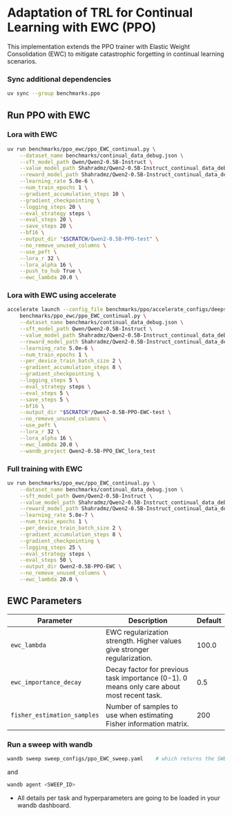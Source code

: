 # Adaptation of TRL for Continual Learning with EWC (PPO)

This implementation extends the PPO trainer with Elastic Weight Consolidation (EWC) to mitigate catastrophic forgetting in continual learning scenarios.

### Sync additional dependencies

```sh
uv sync --group benchmarks.ppo
```

## Run PPO with EWC

### Lora with EWC

```sh
uv run benchmarks/ppo_ewc/ppo_EWC_continual.py \
    --dataset_name benchmarks/continual_data_debug.json \
    --sft_model_path Qwen/Qwen2-0.5B-Instruct \
    --value_model_path Shahradmz/Qwen2-0.5B-Instruct_continual_data_debug_REWARD_0 \
    --reward_model_path Shahradmz/Qwen2-0.5B-Instruct_continual_data_debug_REWARD \
    --learning_rate 5.0e-6 \
    --num_train_epochs 1 \
    --gradient_accumulation_steps 10 \
    --gradient_checkpointing \
    --logging_steps 20 \
    --eval_strategy steps \
    --eval_steps 20 \
    --save_steps 20 \
    --bf16 \
    --output_dir "$SCRATCH/Qwen2-0.5B-PPO-test" \
    --no_remove_unused_columns \
    --use_peft \
    --lora_r 32 \
    --lora_alpha 16 \
    --push_to_hub True \
    --ewc_lambda 20.0 \
```

### Lora with EWC using accelerate

```sh
accelerate launch --config_file benchmarks/ppo/accelerate_configs/deepspeed_zero3.yaml \
    benchmarks/ppo_ewc/ppo_EWC_continual.py \
    --dataset_name benchmarks/continual_data_debug.json \
    --sft_model_path Qwen/Qwen2-0.5B-Instruct \
    --value_model_path Shahradmz/Qwen2-0.5B-Instruct_continual_data_debug_REWARD_0 \
    --reward_model_path Shahradmz/Qwen2-0.5B-Instruct_continual_data_debug_REWARD \
    --learning_rate 5.0e-6 \
    --num_train_epochs 1 \
    --per_device_train_batch_size 2 \
    --gradient_accumulation_steps 8 \
    --gradient_checkpointing \
    --logging_steps 5 \
    --eval_strategy steps \
    --eval_steps 5 \
    --save_steps 5 \
    --bf16 \
    --output_dir "$SCRATCH"/Qwen2-0.5B-PPO-EWC-test \
    --no_remove_unused_columns \
    --use_peft \
    --lora_r 32 \
    --lora_alpha 16 \
    --ewc_lambda 20.0 \
    --wandb_project Qwen2-0.5B-PPO_EWC_lora_test
```

### Full training with EWC

```sh
uv run benchmarks/ppo_ewc/ppo_EWC_continual.py \
    --dataset_name benchmarks/continual_data_debug.json \
    --sft_model_path Qwen/Qwen2-0.5B-Instruct \
    --value_model_path Shahradmz/Qwen2-0.5B-Instruct_continual_data_debug_REWARD_0 \
    --reward_model_path Shahradmz/Qwen2-0.5B-Instruct_continual_data_debug_REWARD \
    --learning_rate 5.0e-7 \
    --num_train_epochs 1 \
    --per_device_train_batch_size 2 \
    --gradient_accumulation_steps 8 \
    --gradient_checkpointing \
    --logging_steps 25 \
    --eval_strategy steps \
    --eval_steps 50 \
    --output_dir Qwen2-0.5B-PPO-EWC \
    --no_remove_unused_columns \
    --ewc_lambda 20.0 \
```

## EWC Parameters

| Parameter                   | Description                                                                                | Default |
| --------------------------- | ------------------------------------------------------------------------------------------ | ------- |
| `ewc_lambda`                | EWC regularization strength. Higher values give stronger regularization.                   | 100.0   |
| `ewc_importance_decay`      | Decay factor for previous task importance (0-1). 0 means only care about most recent task. | 0.5     |
| `fisher_estimation_samples` | Number of samples to use when estimating Fisher information matrix.                        | 200     |

### Run a sweep with wandb

```sh
wandb sweep sweep_configs/ppo_EWC_sweep.yaml    # which returns the SWEEP_ID
```

and

```sh
wandb agent <SWEEP_ID>
```

- All details per task and hyperparameters are going to be loaded in your wandb dashboard.
